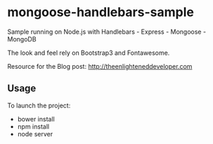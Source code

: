 mongoose-handlebars-sample
==========================

Sample running on Node.js with Handlebars - Express - Mongoose - MongoDB

The look and feel rely on Bootstrap3 and Fontawesome.

Resource for the Blog post: http://theenlighteneddeveloper.com

Usage
-----
To launch the project:
- bower install
- npm install
- node server 